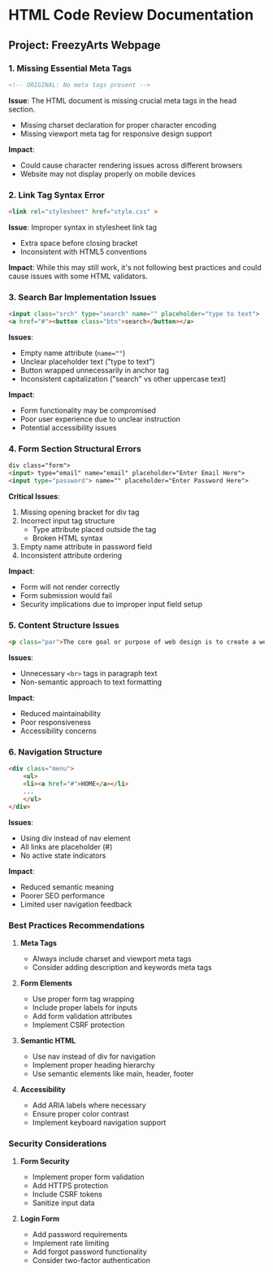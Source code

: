 # HTML Code Review Documentation
## Project: FreezyArts Webpage

### 1. Missing Essential Meta Tags
```html
<!-- ORIGINAL: No meta tags present -->
```
**Issue**: The HTML document is missing crucial meta tags in the head section.
- Missing charset declaration for proper character encoding
- Missing viewport meta tag for responsive design support

**Impact**: 
- Could cause character rendering issues across different browsers
- Website may not display properly on mobile devices

### 2. Link Tag Syntax Error
```html
<link rel="stylesheet" href="style.css" >
```
**Issue**: Improper syntax in stylesheet link tag
- Extra space before closing bracket
- Inconsistent with HTML5 conventions

**Impact**: While this may still work, it's not following best practices and could cause issues with some HTML validators.

### 3. Search Bar Implementation Issues
```html
<input class="srch" type="search" name="" placeholder="type to text">
<a href="#"><button class="btn">search</button></a>
```
**Issues**:
- Empty name attribute (`name=""`)
- Unclear placeholder text ("type to text")
- Button wrapped unnecessarily in anchor tag
- Inconsistent capitalization ("search" vs other uppercase text)

**Impact**: 
- Form functionality may be compromised
- Poor user experience due to unclear instruction
- Potential accessibility issues

### 4. Form Section Structural Errors
```html
div class="form">
<input> type="email" name="email" placeholder="Enter Email Here">
<input type="password"> name="" placeholder="Enter Password Here">
```
**Critical Issues**:
1. Missing opening bracket for div tag
2. Incorrect input tag structure
   - Type attribute placed outside the tag
   - Broken HTML syntax
3. Empty name attribute in password field
4. Inconsistent attribute ordering

**Impact**: 
- Form will not render correctly
- Form submission would fail
- Security implications due to improper input field setup

### 5. Content Structure Issues
```html
<p class="par">The core goal or purpose of web design is to create a website that effectively captures<br> what its users are looking for...
```
**Issues**:
- Unnecessary `<br>` tags in paragraph text
- Non-semantic approach to text formatting

**Impact**:
- Reduced maintainability
- Poor responsiveness
- Accessibility concerns

### 6. Navigation Structure
```html
<div class="menu">
    <ul>
    <li><a href="#">HOME</a></li>
    ...
    </ul>
</div>
```
**Issues**:
- Using div instead of nav element
- All links are placeholder (#)
- No active state indicators

**Impact**:
- Reduced semantic meaning
- Poorer SEO performance
- Limited user navigation feedback

### Best Practices Recommendations

1. **Meta Tags**
   - Always include charset and viewport meta tags
   - Consider adding description and keywords meta tags

2. **Form Elements**
   - Use proper form tag wrapping
   - Include proper labels for inputs
   - Add form validation attributes
   - Implement CSRF protection

3. **Semantic HTML**
   - Use nav instead of div for navigation
   - Implement proper heading hierarchy
   - Use semantic elements like main, header, footer

4. **Accessibility**
   - Add ARIA labels where necessary
   - Ensure proper color contrast
   - Implement keyboard navigation support

### Security Considerations

1. **Form Security**
   - Implement proper form validation
   - Add HTTPS protection
   - Include CSRF tokens
   - Sanitize input data

2. **Login Form**
   - Add password requirements
   - Implement rate limiting
   - Add forgot password functionality
   - Consider two-factor authentication
